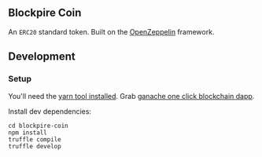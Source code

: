 ## Blockpire Coin
An `ERC20` standard token. Built on the [OpenZeppelin](https://openzeppelin.org/) framework.

## Development

### Setup

You'll need the [yarn tool installed](https://yarnpkg.com/lang/en/docs/install/).
Grab [ganache one click blockchain dapp](http://truffleframework.com/ganache/).


Install dev dependencies:

```
cd blockpire-coin
npm install 
truffle compile
truffle develop
```

